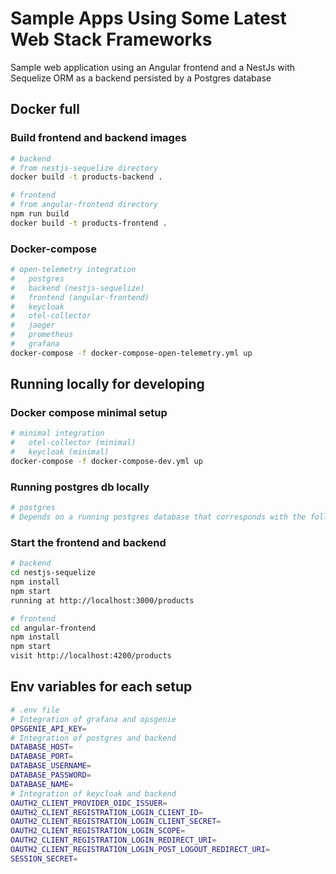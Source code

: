 
# Sample Apps Using Some Latest Web Stack Frameworks

Sample web application using an Angular frontend and a NestJs with Sequelize ORM as a backend persisted by a Postgres database

## Docker full

### Build frontend and backend images
```bash
# backend
# from nestjs-sequelize directory
docker build -t products-backend .

# frontend
# from angular-frontend directory
npm run build
docker build -t products-frontend .
```

### Docker-compose
```bash
# open-telemetry integration
#   postgres
#   backend (nestjs-sequelize)
#   frontend (angular-frontend)
#   keycloak
#   otel-collector
#   jaeger
#   prometheus
#   grafana
docker-compose -f docker-compose-open-telemetry.yml up
```

## Running locally for developing

### Docker compose minimal setup
```bash
# minimal integration
#   otel-collector (minimal)
#   keycloak (minimal)
docker-compose -f docker-compose-dev.yml up
```

### Running postgres db locally
```bash
# postgres
# Depends on a running postgres database that corresponds with the following database variables
```

### Start the frontend and backend
```bash
# backend
cd nestjs-sequelize
npm install
npm start
running at http://localhost:3000/products

# frontend
cd angular-frontend
npm install
npm start
visit http://localhost:4200/products
```

## Env variables for each setup
```bash
# .env file
# Integration of grafana and opsgenie
OPSGENIE_API_KEY=
# Integration of postgres and backend
DATABASE_HOST=
DATABASE_PORT=
DATABASE_USERNAME=
DATABASE_PASSWORD=
DATABASE_NAME=
# Integration of keycloak and backend
OAUTH2_CLIENT_PROVIDER_OIDC_ISSUER=
OAUTH2_CLIENT_REGISTRATION_LOGIN_CLIENT_ID=
OAUTH2_CLIENT_REGISTRATION_LOGIN_CLIENT_SECRET=
OAUTH2_CLIENT_REGISTRATION_LOGIN_SCOPE=
OAUTH2_CLIENT_REGISTRATION_LOGIN_REDIRECT_URI=
OAUTH2_CLIENT_REGISTRATION_LOGIN_POST_LOGOUT_REDIRECT_URI=
SESSION_SECRET=
```